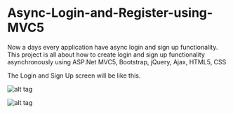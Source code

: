# Async-Login-and-Register-using-MVC5

Now a days every application have async login and sign up functionality. 
This project is all about how to create login and sign up functionality asynchronously using ASP.Net MVC5, Bootstrap, jQuery, Ajax, HTML5, CSS

The Login and Sign Up screen will be like this.

![alt tag](https://cloud.githubusercontent.com/assets/22498107/19805803/3013df82-9d34-11e6-9c0f-cc62e30979b1.png)

![alt tag](https://cloud.githubusercontent.com/assets/22498107/19805893/c172ad32-9d34-11e6-9410-b733ada0d9ea.png)



